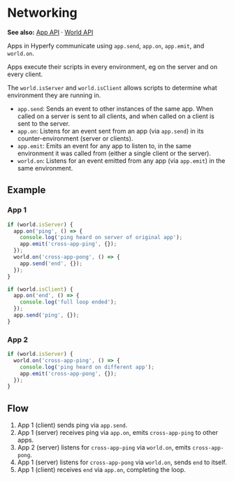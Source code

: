 # Networking

**See also:** [App API](/docs/scripting/app/App.md) · [World API](/docs/scripting/world/World.md)

Apps in Hyperfy communicate using `app.send`, `app.on`, `app.emit`, and `world.on`.

Apps execute their scripts in every environment, eg on the server and on every client.

The `world.isServer` and `world.isClient` allows scripts to determine what environment they are running in.

* `app.send`: Sends an event to other instances of the same app. When called on a server is sent to all clients, and when called on a client is sent to the server.
* `app.on`: Listens for an event sent from an app (via `app.send`) in its counter-environment (server or clients).
* `app.emit`: Emits an event for any app to listen to, in the same environment it was called from (either a single client or the server).
* `world.on`: Listens for an event emitted from any app (via `app.emit`) in the same environment.

## Example

### App 1

```js
if (world.isServer) {
  app.on('ping', () => {
    console.log('ping heard on server of original app');
    app.emit('cross-app-ping', {});
  });
  world.on('cross-app-pong', () => {
    app.send('end', {});
  });
}

if (world.isClient) {
  app.on('end', () => {
    console.log('full loop ended');
  });
  app.send('ping', {});
}
```

### App 2

```js
if (world.isServer) {
  world.on('cross-app-ping', () => {
    console.log('ping heard on different app');
    app.emit('cross-app-pong', {});
  });
}
```

## Flow

1. App 1 (client) sends ping via `app.send`.
2. App 1 (server) receives ping via `app.on`, emits `cross-app-ping` to other apps.
3. App 2 (server) listens for `cross-app-ping` via `world.on`, emits `cross-app-pong`.
4. App 1 (server) listens for `cross-app-pong` via `world.on`, sends `end` to itself.
5. App 1 (client) receives `end` via `app.on`, completing the loop.
